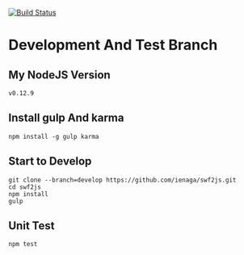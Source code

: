 [![Build Status](https://travis-ci.org/ienaga/swf2js.svg?branch=develop)](https://travis-ci.org/ienaga/swf2js)
# Development And Test Branch

##  My NodeJS Version

```linux
v0.12.9
```

## Install gulp And karma

```linux
npm install -g gulp karma
```

## Start to Develop

```linux
git clone --branch=develop https://github.com/ienaga/swf2js.git
cd swf2js
npm install
gulp
```

## Unit Test

```linux
npm test
```